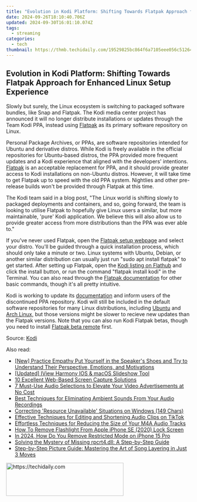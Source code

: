 ```yaml
---
title: "Evolution in Kodi Platform: Shifting Towards Flatpak Approach for Enhanced Linux Setup Experience"
date: 2024-09-26T18:10:40.706Z
updated: 2024-09-30T16:01:10.074Z
tags:
  - streaming
categories:
  - tech
thumbnail: https://thmb.techidaily.com/19529825bc864f6a7105eee056c51264b322fc80a0ff9dab5d25b004c909ef6a.jpg
---
```


## Evolution in Kodi Platform: Shifting Towards Flatpak Approach for Enhanced Linux Setup Experience

Slowly but surely, the Linux ecosystem is switching to packaged software bundles, like Snap and Flatpak. The Kodi media center project has announced it will no longer distribute installations or updates through the Team Kodi PPA, instead using [Flatpak](https://flathub.org/apps/tv.kodi.Kodi) as its primary software repository on Linux.

 Personal Package Archives, or PPAs, are software repositories intended for Ubuntu and derivative distros. While Kodi is freely available in the official repositories for Ubuntu-based distros, the PPA provided more frequent updates and a Kodi experience that aligned with the developers' intentions. [Flatpak](http://flathub.org/apps/tv.kodi.Kodi) is an acceptable replacement for PPA, and it should provide greater access to Kodi installations on non-Ubuntu distros. However, it will take time to get Flatpak up to speed with the old PPA system. Nightlies and other pre-release builds won't be provided through Flatpak at this time.

 The Kodi team said in a blog post, "The Linux world is shifting slowly to packaged deployments and containers, and so, going forward, the team is looking to utilise Flatpak to hopefully give Linux users a similar, but more maintainable, 'pure' Kodi application. We believe this will also allow us to provide greater access from more distributions than the PPA was ever able to."

 If you've never used Flatpak, open the [Flatpak setup webpage](https://flatpak.org/setup/) and select your distro. You'll be guided through a quick installation process, which should only take a minute or two. Linux systems with Ubuntu, Debian, or another similar distribution can usually just run "sudo apt install flatpak" to get started. After setting up Flatpak, open the [Kodi listing on Flathub](https://flathub.org/apps/tv.kodi.Kodi) and click the install button, or run the command "flatpak install kodi" in the Terminal. You can also read through the [Flatpak documentation](https://docs.flatpak.org/en/latest/using-flatpak.html) for other basic commands, though it's all pretty intuitive.

 Kodi is working to update its [documentation](https://kodi.wiki/view/HOW-TO:Install%5FKodi%5Ffor%5FLinux) and inform users of the discontinued PPA repository. Kodi will still be included in the default software repositories for many Linux distributions, including [Ubuntu](https://packages.ubuntu.com/jammy/kodi) and [Arch Linux,](https://wiki.archlinux.org/title/Kodi) but those versions might be slower to recieve new updates than the Flatpak versions. Note that you can also run Kodi Flatpak betas, though you need to install [Flatpak beta remote](https://kodi.wiki/view/HOW-TO:Install%5FKodi%5Ffor%5FLinux#Flatpak) first.

 Source: [Kodi](https://kodi.tv/article/ubuntu-team-kodi-ppa-officially-retired/)

<ins class="adsbygoogle"
     style="display:block"
     data-ad-format="autorelaxed"
     data-ad-client="ca-pub-7571918770474297"
     data-ad-slot="1223367746"></ins>

<ins class="adsbygoogle"
     style="display:block"
     data-ad-client="ca-pub-7571918770474297"
     data-ad-slot="8358498916"
     data-ad-format="auto"
     data-full-width-responsive="true"></ins>

<span class="atpl-alsoreadstyle">Also read:</span>
<div><ul>
<li><a href="https://vp-tips.techidaily.com/new-practice-empathy-put-yourself-in-the-speakers-shoes-and-try-to-understand-their-perspective-emotions-and-motivations/"><u>[New] Practice Empathy Put Yourself in the Speaker's Shoes and Try to Understand Their Perspective, Emotions, and Motivations</u></a></li>
<li><a href="https://extra-skills.techidaily.com/updated-iview-harmony-ios-and-macos-slideshow-tool/"><u>[Updated] IView Harmony IOS & macOS Slideshow Tool</u></a></li>
<li><a href="https://digital-screen-recording.techidaily.com/10-excellent-web-based-screen-capture-solutions/"><u>10 Excellent Web-Based Screen Capture Solutions</u></a></li>
<li><a href="https://media-tips.techidaily.com/7-must-use-audio-selections-to-elevate-your-video-advertisements-at-no-cost/"><u>7 Must-Use Audio Selections to Elevate Your Video Advertisements at No Cost</u></a></li>
<li><a href="https://media-tips.techidaily.com/best-techniques-for-eliminating-ambient-sounds-from-your-audio-recordings/"><u>Best Techniques for Eliminating Ambient Sounds From Your Audio Recordings</u></a></li>
<li><a href="https://windows11.techidaily.com/correcting-resource-unavailable-situations-on-windows-149-chars/"><u>Correcting 'Resource Unavailable' Situations on Windows (149 Chars)</u></a></li>
<li><a href="https://media-tips.techidaily.com/effective-techniques-for-editing-and-shortening-audio-clips-on-tiktok/"><u>Effective Techniques for Editing and Shortening Audio Clips on TikTok</u></a></li>
<li><a href="https://media-tips.techidaily.com/effortless-techniques-for-reducing-the-size-of-your-m4a-audio-tracks/"><u>Effortless Techniques for Reducing the Size of Your M4A Audio Tracks</u></a></li>
<li><a href="https://ios-unlock.techidaily.com/how-to-remove-flashlight-from-apple-iphone-se-2020-lock-screen-by-drfone-ios/"><u>How To Remove Flashlight From Apple iPhone SE (2020) Lock Screen</u></a></li>
<li><a href="https://ios-unlock.techidaily.com/in-2024-how-do-you-remove-restricted-mode-on-iphone-15-pro-by-drfone-ios/"><u>In 2024, How Do You Remove Restricted Mode on iPhone 15 Pro</u></a></li>
<li><a href="https://technical-tips.techidaily.com/solving-the-mystery-of-missing-rpcrt4dll-a-step-by-step-guide/"><u>Solving the Mystery of Missing rpcrt4.dll: A Step-by-Step Guide</u></a></li>
<li><a href="https://media-tips.techidaily.com/step-by-step-picture-guide-mastering-the-art-of-song-layering-in-just-3-moves/"><u>Step-by-Step Picture Guide: Mastering the Art of Song Layering in Just 3 Moves</u></a></li>
</ul></div>

<!-- affiliate ads begin -->
<a href="https://aligracehair.sjv.io/c/5597632/2135357/19272" target="_top" id="2135357">
  <img src="//a.impactradius-go.com/display-ad/19272-2135357" border="0" alt="https://techidaily.com" width="320" height="90"/>
</a>
<img height="0" width="0" src="https://aligracehair.sjv.io/i/5597632/2135357/19272" style="position:absolute;visibility:hidden;" border="0" />
<!-- affiliate ads end -->

